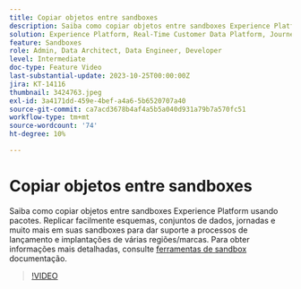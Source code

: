 ```yaml
---
title: Copiar objetos entre sandboxes
description: Saiba como copiar objetos entre sandboxes Experience Platform usando pacotes. Replicar facilmente esquemas, conjuntos de dados, jornadas e muito mais em suas sandboxes.
solution: Experience Platform, Real-Time Customer Data Platform, Journey Optimizer
feature: Sandboxes
role: Admin, Data Architect, Data Engineer, Developer
level: Intermediate
doc-type: Feature Video
last-substantial-update: 2023-10-25T00:00:00Z
jira: KT-14116
thumbnail: 3424763.jpeg
exl-id: 3a4171dd-459e-4bef-a4a6-5b6520707a40
source-git-commit: ca7acd3678b4af4a5b5a040d931a79b7a570fc51
workflow-type: tm+mt
source-wordcount: '74'
ht-degree: 10%

---
```


# Copiar objetos entre sandboxes

Saiba como copiar objetos entre sandboxes Experience Platform usando pacotes. Replicar facilmente esquemas, conjuntos de dados, jornadas e muito mais em suas sandboxes para dar suporte a processos de lançamento e implantações de várias regiões/marcas. Para obter informações mais detalhadas, consulte [ferramentas de sandbox](https://experienceleague.adobe.com/docs/experience-platform/sandbox/ui/sandbox-tooling.html) documentação. 

>[!VIDEO](https://video.tv.adobe.com/v/3424763/?learn=on)

